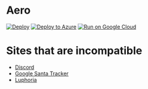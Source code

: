 # Aero
[![Deploy](https://www.herokucdn.com/deploy/button.svg)](https://heroku.com/deploy)
[![Deploy to Azure](https://aka.ms/deploytoazurebutton)](https://portal.azure.com/#create/Microsoft.Template/uri/https%3A%2F%2Fraw.githubusercontent.com%2FAzure%2Fazure-quickstart-templates%2Fmaster%2Fquickstarts%2Fmicrosoft.storage%2Fstorage-account-create%2Fazuredeploy.json)
[![Run on Google Cloud](https://deploy.cloud.run/button.svg)](https://deploy.cloud.run)


# Sites that are incompatible
* [Discord](https://discord.com/)
* [Google Santa Tracker](https://santatracker.google.com/)
* [Luphoria](https://luphoria.com/)
